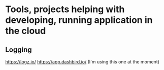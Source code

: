 # Tools, projects helping with developing, running application in the cloud

## Logging

https://logz.io/
https://app.dashbird.io/ (I'm using this one at the moment)